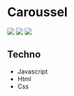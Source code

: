 # Caroussel 


![](https://img.shields.io/badge/made%20with-javascript-yellow?logo=javascript) ![](https://img.shields.io/badge/-html-orange?) ![](https://img.shields.io/badge/-css-yellow) 

## Techno 

* Javascript
* Html
* Css
